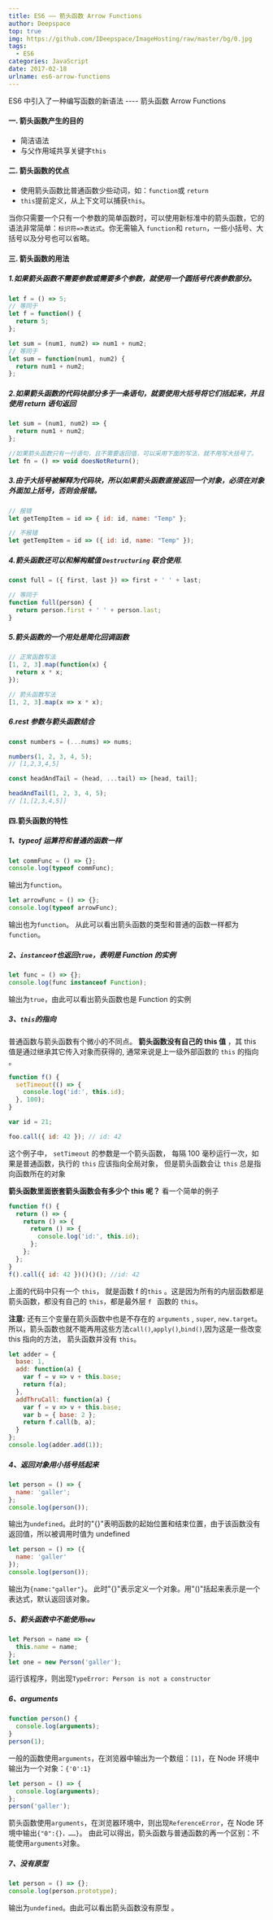 ```yaml
---
title: ES6 —— 箭头函数 Arrow Functions
author: Deepspace
top: true
img: https://github.com/IDeepspace/ImageHosting/raw/master/bg/0.jpg 
tags:
  - ES6
categories: JavaScript
date: 2017-02-18
urlname: es6-arrow-functions
---
```


<!-- ## ES6 —— 箭头函数 Arrow Functions -->

ES6 中引入了一种编写函数的新语法 ---- 箭头函数 Arrow Functions

#### 一. 箭头函数产生的目的

- 简洁语法
- 与父作用域共享关键字`this`

#### 二. 箭头函数的优点

- 使用箭头函数比普通函数少些动词，如：`function`或 `return`
- `this`提前定义，从上下文可以捕获`this`。

当你只需要一个只有一个参数的简单函数时，可以使用新标准中的箭头函数，它的语法非常简单：`标识符=>表达式`。你无需输入 `function`和 `return`，一些小括号、大括号以及分号也可以省略。

<!-- more -->

#### 三. 箭头函数的用法

##### 1.如果箭头函数不需要参数或需要多个参数，就使用一个圆括号代表参数部分。

```javascript
let f = () => 5;
// 等同于
let f = function() {
  return 5;
};

let sum = (num1, num2) => num1 + num2;
// 等同于
let sum = function(num1, num2) {
  return num1 + num2;
};
```

##### 2.如果箭头函数的代码块部分多于一条语句，就要使用大括号将它们括起来，并且使用 return 语句返回

```javascript
let sum = (num1, num2) => {
  return num1 + num2;
};

//如果箭头函数只有一行语句，且不需要返回值，可以采用下面的写法，就不用写大括号了。
let fn = () => void doesNotReturn();
```

##### 3.由于大括号被解释为代码块，所以如果箭头函数直接返回一个对象，必须在对象外面加上括号，否则会报错。

```javascript
// 报错
let getTempItem = id => { id: id, name: "Temp" };

// 不报错
let getTempItem = id => ({ id: id, name: "Temp" });
```

##### 4.箭头函数还可以和解构赋值 `Destructuring` 联合使用.

```javascript
const full = ({ first, last }) => first + ' ' + last;

// 等同于
function full(person) {
  return person.first + ' ' + person.last;
}
```

##### **5.箭头函数的一个用处是简化回调函数**

```javascript
// 正常函数写法
[1, 2, 3].map(function(x) {
  return x * x;
});

// 箭头函数写法
[1, 2, 3].map(x => x * x);
```

##### 6.rest 参数与箭头函数结合

```javascript
const numbers = (...nums) => nums;

numbers(1, 2, 3, 4, 5);
// [1,2,3,4,5]

const headAndTail = (head, ...tail) => [head, tail];

headAndTail(1, 2, 3, 4, 5);
// [1,[2,3,4,5]]
```

#### 四.箭头函数的特性

##### 1、typeof 运算符和普通的函数一样

```javascript
let commFunc = () => {};
console.log(typeof commFunc);
```

输出为`function`。

```javascript
let arrowFunc = () => {};
console.log(typeof arrowFunc);
```

输出也为`function`。
从此可以看出箭头函数的类型和普通的函数一样都为`function`。

##### 2、`instanceof`也返回`true`，表明是 Function 的实例

```javascript
let func = () => {};
console.log(func instanceof Function);
```

输出为`true`，由此可以看出箭头函数也是 Function 的实例

##### 3、`this`的指向

普通函数与箭头函数有个微小的不同点。 **箭头函数没有自己的 this 值** ，其 this 值是通过继承其它传入对象而获得的, 通常来说是上一级外部函数的 `this` 的指向 。

```javascript
function f() {
  setTimeout(() => {
    console.log('id:', this.id);
  }, 100);
}

var id = 21;

foo.call({ id: 42 }); // id: 42
```

这个例子中， `setTimeout` 的参数是一个箭头函数， 每隔 100 毫秒运行一次，如果是普通函数，执行的 `this` 应该指向全局对象， 但是箭头函数会让 `this` 总是指向函数所在的对象

**箭头函数里面嵌套箭头函数会有多少个 this 呢？**
看一个简单的例子

```javascript
function f() {
  return () => {
    return () => {
      return () => {
        console.log('id:', this.id);
      };
    };
  };
}
f().call({ id: 42 })()()(); //id: 42
```

上面的代码中只有一个 `this`， 就是函数 f 的`this` 。这是因为所有的内层函数都是箭头函数，都没有自己的 `this`，都是最外层 `f ` 函数的 `this`。

**注意:** 还有三个变量在箭头函数中也是不存在的 `arguments` , `super`, `new.target`。所以，箭头函数也就不能再用这些方法`call()`,`apply()`,`bind()`,因为这是一些改变 this 指向的方法，
箭头函数并没有 `this`。

```javascript
let adder = {
  base: 1,
  add: function(a) {
    var f = v => v + this.base;
    return f(a);
  },
  addThruCall: function(a) {
    var f = v => v + this.base;
    var b = { base: 2 };
    return f.call(b, a);
  }
};
console.log(adder.add(1));
```

##### 4、返回对象用小括号括起来

```javascript
let person = () => {
  name: 'galler';
};
console.log(person());
```

输出为`undefined`。此时的"{}"表明函数的起始位置和结束位置，由于该函数没有返回值，所以被调用时值为 undefined

```javascript
let person = () => ({
  name: 'galler'
});
console.log(person());
```

输出为`{name:"galler"}`。 此时"{}"表示定义一个对象。用"()"括起来表示是一个表达式，默认返回该对象。

##### 5、箭头函数中不能使用`new`

```javascript
let Person = name => {
  this.name = name;
};
let one = new Person('galler');
```

运行该程序，则出现`TypeError: Person is not a constructor`

##### 6、arguments

```javascript
function person() {
  console.log(arguments);
}
person(1);
```

一般的函数使用`arguments`，在浏览器中输出为一个数组：`[1]`，在 Node 环境中输出为一个对象：`{'0':1}`

```javascript
let person = () => {
  console.log(arguments);
};
person('galler');
```

箭头函数使用`arguments`，在浏览器环境中，则出现`ReferenceError`，在 Node 环境中输出`{"0":{}，……}`。
由此可以得出，箭头函数与普通函数的再一个区别：不能使用`arguments`对象。

##### 7、没有原型

```javascript
let person = () => {};
console.log(person.prototype);
```

输出为`undefined`。由此可以看出箭头函数没有原型 。
